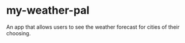 # my-weather-pal
An app that allows users to see the weather forecast for cities of their choosing.
